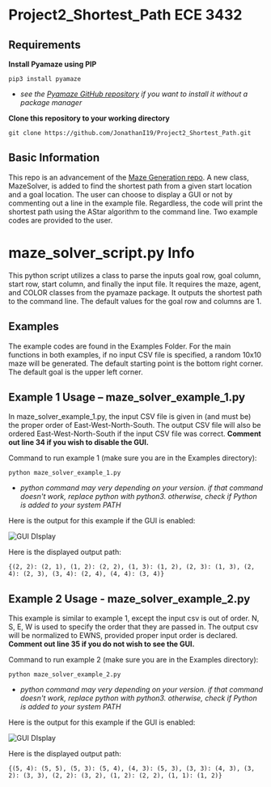 Project2_Shortest_Path ECE 3432
======
Requirements
------
**Install Pyamaze using PIP**
```
pip3 install pyamaze
```
* *see the [Pyamaze GitHub repository](https://github.com/MAN1986/pyamaze) if you want to install it without a package manager*

**Clone this repository to your working directory**
```
git clone https://github.com/JonathanI19/Project2_Shortest_Path.git
```

Basic Information
------
This repo is an advancement of the [Maze Generation repo](https://github.com/JonathanI19/Project1_Maze_Generation). A new class, MazeSolver, is added to find the shortest path from a given start location and a goal location. The user can choose to display a GUI or not by commenting out a line in the example file. Regardless, the code will print the shortest path using the AStar algorithm  to the command line. Two example codes are provided to the user. 

# maze_solver_script.py Info
This python script utilizes a class to parse the inputs goal row, goal column, start row, start column, and finally the input file. It requires the maze, agent, and COLOR classes from the pyamaze package. It outputs the shortest path to the command line. The default values for the goal row and columns are 1.

Examples
------
The example codes are found in the Examples Folder. For the main functions in both examples, if no input CSV file is specified, a random 10x10 maze will be generated. The default starting point is the bottom right corner. The default goal is the upper left corner.

## Example 1 Usage – maze_solver_example_1.py
In maze_solver_example_1.py, the input CSV file is given in (and must be) the proper order of East-West-North-South. The output CSV file will also be ordered East-West-North-South if the input CSV file was correct. **Comment out line 34 if you wish to disable the GUI.**

Command to run example 1 (make sure you are in the Examples directory):
```
python maze_solver_example_1.py
```
* *python command may very depending on your version. if that command doesn't work, replace python with python3. otherwise, check if Python is added to your system PATH*

Here is the output for this example if the GUI is enabled:

![GUI DIsplay](https://media.giphy.com/media/EGLTGdAqBSuICKPGKl/giphy.gif)

Here is the displayed output path:
```
{(2, 2): (2, 1), (1, 2): (2, 2), (1, 3): (1, 2), (2, 3): (1, 3), (2, 4): (2, 3), (3, 4): (2, 4), (4, 4): (3, 4)}
```
## Example 2  Usage - maze_solver_example_2.py
This example is similar to example 1, except the input csv is out of order. N, S, E, W is used to specify the order that they are passed in. The output csv will be normalized to EWNS, provided proper input order is declared. **Comment out line 35 if you do not wish to see the GUI.**

Command to run example 2 (make sure you are in the Examples directory):
```
python maze_solver_example_2.py
```
* *python command may very depending on your version. if that command doesn't work, replace python with python3. otherwise, check if Python is added to your system PATH*

Here is the output for this example if the GUI is enabled:

![GUI DIsplay](https://media.giphy.com/media/OHGjlPLvqeC4DzyFUa/giphy.gif)

Here is the displayed output path:
```
{(5, 4): (5, 5), (5, 3): (5, 4), (4, 3): (5, 3), (3, 3): (4, 3), (3, 2): (3, 3), (2, 2): (3, 2), (1, 2): (2, 2), (1, 1): (1, 2)}
```
